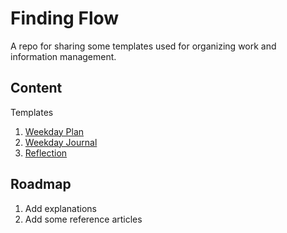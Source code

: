 # Finding Flow

A repo for sharing some templates used for organizing work and information management.

## Content
Templates
1. [Weekday Plan](weekday-plan.md)
2. [Weekday Journal](weekday-journal.md)
3. [Reflection](reflection.md)

## Roadmap
1. Add explanations
2. Add some reference articles